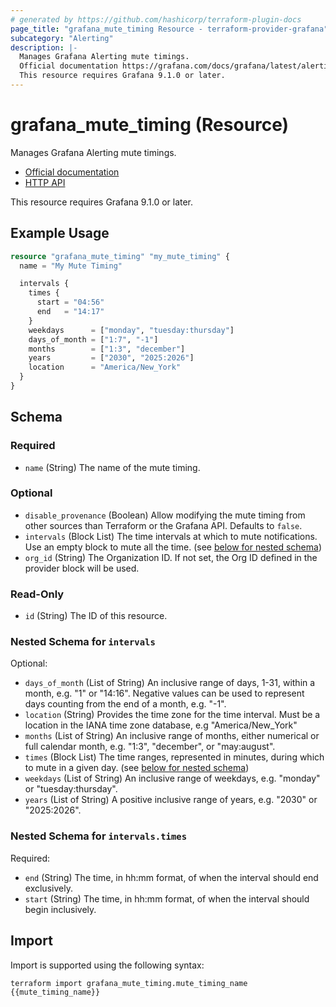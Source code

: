 ```yaml
---
# generated by https://github.com/hashicorp/terraform-plugin-docs
page_title: "grafana_mute_timing Resource - terraform-provider-grafana"
subcategory: "Alerting"
description: |-
  Manages Grafana Alerting mute timings.
  Official documentation https://grafana.com/docs/grafana/latest/alerting/manage-notifications/mute-timings/HTTP API https://grafana.com/docs/grafana/next/developers/http_api/alerting_provisioning/#mute-timings
  This resource requires Grafana 9.1.0 or later.
---
```


# grafana_mute_timing (Resource)

Manages Grafana Alerting mute timings.

* [Official documentation](https://grafana.com/docs/grafana/latest/alerting/manage-notifications/mute-timings/)
* [HTTP API](https://grafana.com/docs/grafana/next/developers/http_api/alerting_provisioning/#mute-timings)

This resource requires Grafana 9.1.0 or later.

## Example Usage

```terraform
resource "grafana_mute_timing" "my_mute_timing" {
  name = "My Mute Timing"

  intervals {
    times {
      start = "04:56"
      end   = "14:17"
    }
    weekdays      = ["monday", "tuesday:thursday"]
    days_of_month = ["1:7", "-1"]
    months        = ["1:3", "december"]
    years         = ["2030", "2025:2026"]
    location      = "America/New_York"
  }
}
```

<!-- schema generated by tfplugindocs -->
## Schema

### Required

- `name` (String) The name of the mute timing.

### Optional

- `disable_provenance` (Boolean) Allow modifying the mute timing from other sources than Terraform or the Grafana API. Defaults to `false`.
- `intervals` (Block List) The time intervals at which to mute notifications. Use an empty block to mute all the time. (see [below for nested schema](#nestedblock--intervals))
- `org_id` (String) The Organization ID. If not set, the Org ID defined in the provider block will be used.

### Read-Only

- `id` (String) The ID of this resource.

<a id="nestedblock--intervals"></a>
### Nested Schema for `intervals`

Optional:

- `days_of_month` (List of String) An inclusive range of days, 1-31, within a month, e.g. "1" or "14:16". Negative values can be used to represent days counting from the end of a month, e.g. "-1".
- `location` (String) Provides the time zone for the time interval. Must be a location in the IANA time zone database, e.g "America/New_York"
- `months` (List of String) An inclusive range of months, either numerical or full calendar month, e.g. "1:3", "december", or "may:august".
- `times` (Block List) The time ranges, represented in minutes, during which to mute in a given day. (see [below for nested schema](#nestedblock--intervals--times))
- `weekdays` (List of String) An inclusive range of weekdays, e.g. "monday" or "tuesday:thursday".
- `years` (List of String) A positive inclusive range of years, e.g. "2030" or "2025:2026".

<a id="nestedblock--intervals--times"></a>
### Nested Schema for `intervals.times`

Required:

- `end` (String) The time, in hh:mm format, of when the interval should end exclusively.
- `start` (String) The time, in hh:mm format, of when the interval should begin inclusively.

## Import

Import is supported using the following syntax:

```shell
terraform import grafana_mute_timing.mute_timing_name {{mute_timing_name}}
```
